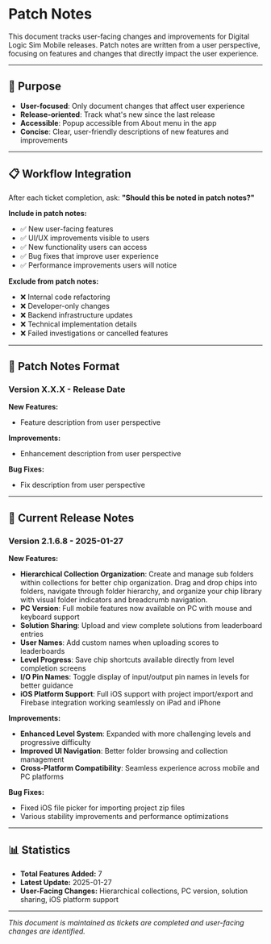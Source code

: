 # Patch Notes

This document tracks user-facing changes and improvements for Digital Logic Sim Mobile releases. Patch notes are written from a user perspective, focusing on features and changes that directly impact the user experience.

---

## 🎯 **Purpose**
- **User-focused**: Only document changes that affect user experience
- **Release-oriented**: Track what's new since the last release
- **Accessible**: Popup accessible from About menu in the app
- **Concise**: Clear, user-friendly descriptions of new features and improvements

---

## 📋 **Workflow Integration**
After each ticket completion, ask: **"Should this be noted in patch notes?"**

**Include in patch notes:**
- ✅ New user-facing features
- ✅ UI/UX improvements visible to users
- ✅ New functionality users can access
- ✅ Bug fixes that improve user experience
- ✅ Performance improvements users will notice

**Exclude from patch notes:**
- ❌ Internal code refactoring
- ❌ Developer-only changes
- ❌ Backend infrastructure updates
- ❌ Technical implementation details
- ❌ Failed investigations or cancelled features

---

## 📝 **Patch Notes Format**

### **Version X.X.X** - Release Date
**New Features:**
- Feature description from user perspective

**Improvements:**
- Enhancement description from user perspective

**Bug Fixes:**
- Fix description from user perspective

---

## 🚀 **Current Release Notes**

### **Version 2.1.6.8** - 2025-01-27

**New Features:**
- **Hierarchical Collection Organization**: Create and manage sub folders within collections for better chip organization. Drag and drop chips into folders, navigate through folder hierarchy, and organize your chip library with visual folder indicators and breadcrumb navigation.
- **PC Version**: Full mobile features now available on PC with mouse and keyboard support
- **Solution Sharing**: Upload and view complete solutions from leaderboard entries
- **User Names**: Add custom names when uploading scores to leaderboards
- **Level Progress**: Save chip shortcuts available directly from level completion screens
- **I/O Pin Names**: Toggle display of input/output pin names in levels for better guidance
- **iOS Platform Support**: Full iOS support with project import/export and Firebase integration working seamlessly on iPad and iPhone

**Improvements:**
- **Enhanced Level System**: Expanded with more challenging levels and progressive difficulty
- **Improved UI Navigation**: Better folder browsing and collection management
- **Cross-Platform Compatibility**: Seamless experience across mobile and PC platforms

**Bug Fixes:**
- Fixed iOS file picker for importing project zip files
- Various stability improvements and performance optimizations

---

## 📊 **Statistics**
- **Total Features Added:** 7
- **Latest Update:** 2025-01-27
- **User-Facing Changes:** Hierarchical collections, PC version, solution sharing, iOS platform support

---

*This document is maintained as tickets are completed and user-facing changes are identified.*
